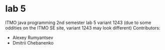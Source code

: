 # lab 5
ITMO java programming 2nd semester lab 5 variant 1243 (due to some oddities on the ITMO SE site, variant 1243 may look different)
Contributors:
- Alexey Rumyantsev
- Dmitrii Chebanenko 
